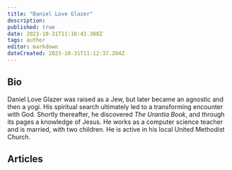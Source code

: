 ```yaml
---
title: "Daniel Love Glazer"
description:
published: true
date: 2023-10-31T11:16:41.388Z
tags: author
editor: markdown
dateCreated: 2023-10-31T11:12:37.284Z
---
```


## Bio

Daniel Love Glazer was raised as a Jew, but later became an agnostic and then a yogi. His spiritual search ultimately led to a transforming encounter with God. Shortly thereafter, he discovered _The Urantia Book_, and through its pages a knowledge of Jesus. He works as a computer science teacher and is married, with two children. He is active in his local United Methodist Church.

## Articles